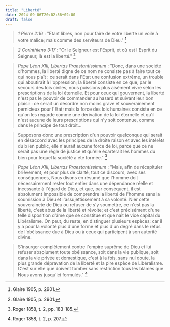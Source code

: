 ```yaml
---
title: "Liberté"
date: 2024-09-06T20:02:56+02:00
draft: false
---
```



> *1 Pierre 2:16* : "Etant libres, non pour faire de votre liberté un voile à votre malice; mais comme des serviteurs de Dieu." [^1]

[^1]: Glaire 1905, p. 2901.

> *2 Corinthiens 3:17* : "Or le Seigneur est l'Esprit, et où est l'Esprit du Seigneur, là est la liberté." [^1]

[^1]: Glaire 1905.

> *Pape Léon XIII, Libertas Praestantissimum* : "Donc, dans une société d'hommes, la liberté digne de ce nom ne consiste pas à faire tout ce qui nous plaît : ce serait dans l'Etat une confusion extrême, un trouble qui aboutirait à l'oppression; la liberté consiste en ce que, par le secours des lois civiles, nous puissions plus aisément vivre selon les prescriptions de la loi éternelle. Et pour ceux qui gouvernent, la liberté n'est pas le pouvoir de commander au hasard et suivant leur bon plaisir : ce serait un désordre non moins grave et souverainement pernicieux pour l'Etat; mais la force des lois humaines consiste en ce qu'on les regarde comme une dérivation de la loi éternelle et qu'il n'est aucune de leurs prescriptions qui n'y soit contenue, comme dans le principe de tout droit...

> Supposons donc une prescription d'un pouvoir quelconque qui serait en désaccord avec les principes de la droite raison et avec les intérêts du b ien public, elle n'aurait aucune force de loi, parce que ce ne serait pas une règle de justice et qu'elle écarterait les hommes du bien pour lequel la société a été formée." [^2]

[^2]: Roger 1858, t. 2, pp. 183-185.

> *Pape Léon XIII, Libertas Praestantissimum* : "Mais, afin de récapituler brièvement, et pour plus de clarté, tout ce discours, avec ses conséquences, Nous disons en résumé que l'homme doit nécessairement rester tout entier dans une dépendance réelle et incessante à l'égard de Dieu, et que, par conséquent, il est absolument impossible de comprendre la liberté de l'homme sans la soumission à Dieu et l'assujettissement à sa volonté. Nier cette souveraineté de Dieu ou refuser de s'y soumettre, ce n'est pas la liberté, c'est abus de la liberté et révolte; et c'est précisément d'une telle disposition d'âme que se constitue et que naît le vice capital du Libéralisme. On peut, du reste, en distinguer plusieurs espèces; car il y a pour la volonté plus d'une forme et plus d'un degré dans le refus de l'obéissance due à Dieu ou à ceux qui participent à son autorité divine.

> S'insurger complètement contre l'empire suprême de Dieu et lui refuser absolument toute obéissance, soit dans la vie publique, soit dans la vie privée et domestique, c'est à la fois, sans nul doute, la plus grande dépravation de la liberté et la pire espèce de Libéralisme. C'est sur elle que doivent tomber sans restriction tous les blâmes que Nous avons jusqu'ici formulés." [^3]

[^3]: Roger 1858, t. 2, p. 207.
